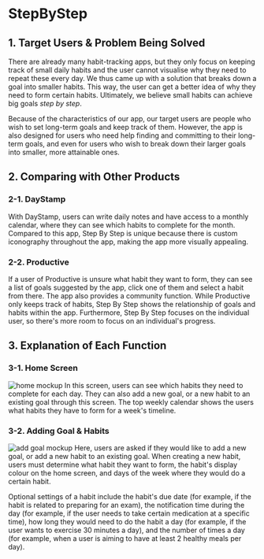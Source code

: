 # StepByStep
## 1. Target Users & Problem Being Solved
There are already many habit-tracking apps, but they only focus on keeping track of small daily habits and the user cannot visualise why they need to repeat these every day.
We thus came up with a solution that breaks down a goal into smaller habits. This way, the user can get a better idea of why they need to form certain habits. Ultimately, we believe small habits can achieve big goals *step by step*.

Because of the characteristics of our app, our target users are people who wish to set long-term goals and keep track of them. However, the app is also designed for users who need help finding and committing to their long-term goals, and even for users who wish to break down their larger goals into smaller, more attainable ones.

## 2. Comparing with Other Products
### 2-1. DayStamp
With DayStamp, users can write daily notes and have access to a monthly calendar, where they can see which habits to complete for the month.
Compared to this app, Step By Step is unique because there is custom iconography throughout the app, making the app more visually appealing.
### 2-2. Productive
If a user of Productive is unsure what habit they want to form, they can see a list of goals suggested by the app, click one of them and select a habit from there. The app also provides a community function.
While Productive only keeps track of habits, Step By Step shows the relationship of goals and habits within the app. Furthermore, Step By Step focuses on the individual user, so there's more room to focus on an individual's progress.

## 3. Explanation of Each Function
### 3-1. Home Screen
![home mockup](https://github.com/emxdeng/StepByStep/assets/91442947/fb694118-51ce-4ee6-8f85-98053f2a9610)
In this screen, users can see which habits they need to complete for each day. They can also add a new goal, or a new habit to an existing goal through this screen. The top weekly calendar shows the users what habits they have to form for a week's timeline.
### 3-2. Adding Goal & Habits
![add goal mockup](https://github.com/emxdeng/StepByStep/assets/91442947/5a06db79-3123-4afe-a3ee-816861a1eb35)
Here, users are asked if they would like to add a new goal, or add a new habit to an existing goal. When creating a new habit, users must determine what habit they want to form, the habit's display colour on the home screen, and days of the week where they would do a certain habit. 

Optional settings of a habit include the habit's due date (for example, if the habit is related to preparing for an exam), the notification time during the day (for example, if the user needs to take certain medication at a specific time), how long they would need to do the habit a day (for example, if the user wants to exercise 30 minutes a day), and the number of times a day (for example, when a user is aiming to have at least 2 healthy meals per day).
